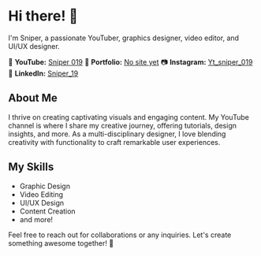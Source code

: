 # Hi there! 👋

I'm Sniper, a passionate YouTuber, graphics designer, video editor, and UI/UX designer.

🎥 **YouTube:** [Sniper 019](https://youtube.com/@sniper19?si=-lXUCmTgyGfFZDCR)
🎨 **Portfolio:** [No site yet](link)
📷 **Instagram:** [Yt_sniper_019](https://instagram.com/maxweb.js?utm_source=qr&igshid=MzNlNGNkZWQ4Mg%3D%3D)
💼 **LinkedIn:** [Sniper_19](https://www.linkedin.com/in/muzffar-ahmed-41687a294/)

## About Me
I thrive on creating captivating visuals and engaging content. My YouTube channel is where I share my creative journey, offering tutorials, design insights, and more. As a multi-disciplinary designer, I love blending creativity with functionality to craft remarkable user experiences.

## My Skills
- Graphic Design
- Video Editing
- UI/UX Design
- Content Creation
- and more!

Feel free to reach out for collaborations or any inquiries. Let's create something awesome together! 🚀
